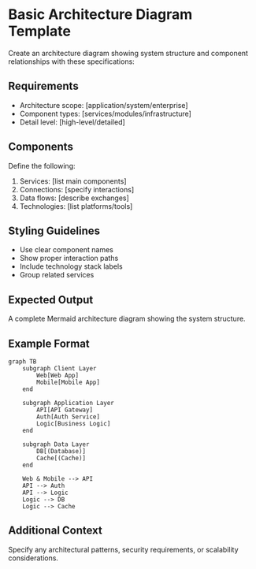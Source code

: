 <!--
mode: auto
tools: vscode-markdown, mermaid-preview
-->

# Basic Architecture Diagram Template

Create an architecture diagram showing system structure and component relationships with these specifications:

## Requirements

- Architecture scope: [application/system/enterprise]
- Component types: [services/modules/infrastructure]
- Detail level: [high-level/detailed]

## Components

Define the following:
1. Services: [list main components]
2. Connections: [specify interactions]
3. Data flows: [describe exchanges]
4. Technologies: [list platforms/tools]

## Styling Guidelines

- Use clear component names
- Show proper interaction paths
- Include technology stack labels
- Group related services

## Expected Output

A complete Mermaid architecture diagram showing the system structure.

## Example Format

```mermaid
graph TB
    subgraph Client Layer
        Web[Web App]
        Mobile[Mobile App]
    end
    
    subgraph Application Layer
        API[API Gateway]
        Auth[Auth Service]
        Logic[Business Logic]
    end
    
    subgraph Data Layer
        DB[(Database)]
        Cache[(Cache)]
    end
    
    Web & Mobile --> API
    API --> Auth
    API --> Logic
    Logic --> DB
    Logic --> Cache
```

## Additional Context

Specify any architectural patterns, security requirements, or scalability considerations.
